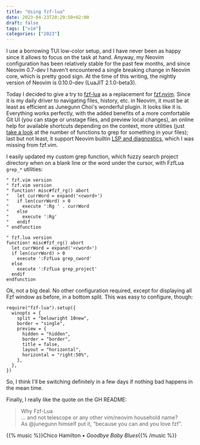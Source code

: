 ```yaml
---
title: "Using fzf-lua"
date: 2023-04-23T20:29:50+02:00
draft: false
tags: ["vim"]
categories: ["2023"]
---
```


I use a borrowing TUI low-color setup, and I have never been as happy since it allows to focus on the task at hand. Anyway, my Neovim configuration has been relatively stable for the past few months, and since Neovim 0.7-dev I haven't encountered a single breaking change in Neovim core, which is pretty good sign. At the time of this writing, the nightly version of Neovim is 0.10.0-dev (LuaJIT 2.1.0-beta3).

Today I decided to give a try to [fzf-lua](https://github.com/ibhagwan/fzf-lua) as a replacement for [fzf.nvim](https://github.com/junegunn/fzf.vim). Since it is my daily driver to navigating files, history, etc. in Neovim, it must be at least as efficient as Junegunn Choi's wonderful plugin. It looks like it is. Everything works perfectly, with the added benefits of a more comfortable Git UI (you can stage or unstage files, and preview local changes), an online help for available shortcuts depending on the context, more utilities (just [take a look](https://github.com/ibhagwan/fzf-lua#search) at the number of functions to grep for something in your files); last but not least, it support Neovim builtin [LSP and diagnostics](https://github.com/ibhagwan/fzf-lua#lspdiagnostics), which I was missing from fzf.vim.

I easily updated my custom grep function, which fuzzy search project directory when on a blank line or the word under the cursor, with FzfLua `grep_*` utilities:

```
" fzf.vim version
" fzf.vim version
" function! misc#fzf_rg() abort
"   let currWord = expand('<cword>')
"   if len(currWord) > 0
"     execute ':Rg ' . currWord
"   else
"     execute ':Rg'
"   endif
" endfunction

" fzf.lua version
function! misc#fzf_rg() abort
  let currWord = expand('<cword>')
  if len(currWord) > 0
    execute ':FzfLua grep_cword'
  else
    execute ':FzfLua grep_project'
  endif
endfunction
```

Ok, not a big deal. No other configuration required, except for displaying all Fzf window as before, in a bottom split. This was easy to configure, though:

```
require("fzf-lua").setup({
  winopts = {
    split = "belowright 10new",
    border = "single",
    preview = {
      hidden = "hidden",
      border = "border",
      title = false,
      layout = "horizontal",
      horizontal = "right:50%",
    },
  },
})
```

So, I think I'll be switching definitely in a few days if nothing bad happens in the mean time.

Finally, I really like the quote on the GH README:

> Why Fzf-Lua<br>
> ... and not telescope or any other vim/neovim household name?<br>
> As @junegunn himself put it, “because you can and you love fzf”.

{{% music %}}Chico Hamilton • _Goodbye Baby Blues_{{% /music %}}

